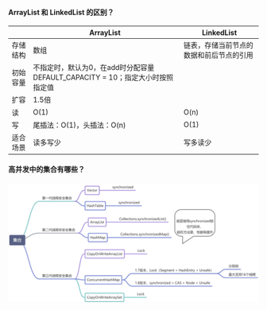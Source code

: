 #### ArrayList 和 LinkedList 的区别？
|          | ArrayList                                                                      | LinkedList                               |
|----------|--------------------------------------------------------------------------------|------------------------------------------|
| 存储结构 | 数组                                                                           | 链表，存储当前节点的数据和前后节点的引用 |
| 初始容量 | 不指定时，默认为0，在add时分配容量 DEFAULT_CAPACITY = 10；指定大小时按照指定值 |                                          |
| 扩容     | 1.5倍                                                                          |                                          |
| 读       | O(1)                                                                           | O(n)                                     |
| 写       | 尾插法：O(1)，头插法：O(n)                                                     | O(1)                                     |
| 适合场景 | 读多写少                                                                       | 写多读少                                 |

#### 高并发中的集合有哪些？
![Java高并发集合脑图](/pic/Java高并发集合(脑图).jpeg)
